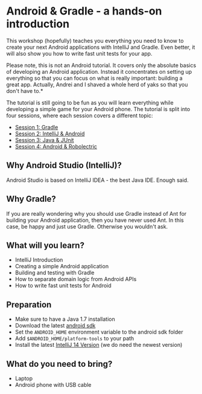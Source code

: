 # Android & Gradle - a hands-on introduction
 
This workshop (hopefully) teaches you everything you need to know to create your next Android applications with IntelliJ and Gradle. Even better, it will also show you how to write fast unit tests for your app. 

Please note, this is not an Android tutorial. It covers only the absolute basics of developing an Android application. Instead it concentrates on setting up everything so that you can focus on what is really important: building a great app. Actually, Andrei and I shaved a whole herd of yaks so that you don't have to.*

The tutorial is still going to be fun as you will learn everything while developing a simple game for your Android phone. The tutorial is split into four sessions, where each session covers a different topic:   

* [Session 1: Gradle](session1/README.md)
* [Session 2: IntelliJ & Android](session2/README.md)
* [Session 3: Java & JUnit](session3/README.md)
* [Session 4: Android & Robolectric](session4/README.md)

## Why Android Studio (IntelliJ)?

Android Studio is based on IntelliJ IDEA - the best Java IDE. Enough said.

## Why Gradle?

If you are really wondering why you should use Gradle instead of Ant for building your Android application, then you have never used Ant. In this case, be happy and just use Gradle. Otherwise you wouldn't ask.

## What will you learn? 

- IntelliJ Introduction
- Creating a simple Android application
- Building and testing with Gradle
- How to separate domain logic from Android APIs
- How to write fast unit tests for Android


## Preparation

 - Make sure to have a Java 1.7 installation
 - Download the latest [android sdk](https://developer.android.com/sdk/installing/index.html?pkg=tool://developer.android.com/sdk/installing/index.html?pkg=toolsd)
 - Set the `ANDROID_HOME` environment variable to the android sdk folder
 - Add `$ANDROID_HOME/platform-tools` to your path
 - Install the latest [IntelliJ 14 Version](http://confluence.jetbrains.com/display/IDEADEV/IDEA+14+EAP) (we do need the newest version)

## What do you need to bring?

- Laptop
- Android phone with USB cable


